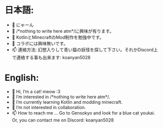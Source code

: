 # 日本語:
- 👋 にゃーん
- 👀 /\*nothing to write here atm\*/に興味が有ります。
- 🌱 KotlinとMinecraftのMod制作を勉強中です。
- 💞️ コラボには興味無いです。
- 📫 連絡方法: 幻想入りして青い猫の妖怪を探して下さい。それかDiscord上で連絡する事も出来ます: koanyan5028

# English:
- 👋 Hi, I’m a cat! meow \:3
- 👀 I’m interested in /\*nothing to write here atm\*/.
- 🌱 I’m currently learning Kotlin and modding minecraft.
- 💞️ I’m not interested in collaboration.
- 📫 How to reach me ... Go to Gensokyo and look for a blue cat youkai. Or, you can contact me on Discord: koanyan5028

<!---
koanyan5028/koanyan5028 is a ✨ special ✨ repository because its `README.md` (this file) appears on your GitHub profile.
You can click the Preview link to take a look at your changes.
--->
